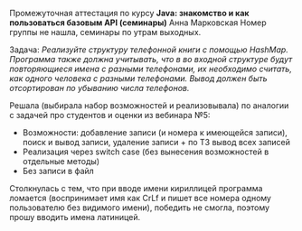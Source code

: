 Промежуточная аттестация по курсу **Java: знакомство и как пользоваться базовым API (семинары)**
Анна Марковская
Номер группы не нашла, семинары по утрам выходных.

Задача:
*Реализуйте структуру телефонной книги с помощью HashMap.
Программа также должна учитывать, что в во входной структуре будут повторяющиеся имена с разными телефонами, их необходимо считать, как одного человека с разными телефонами. 
Вывод должен быть отсортирован по убыванию числа телефонов.*

Решала (выбирала набор возможностей и реализовывала) по аналогии с задачей про студентов и оценки из вебинара №5:
* Возможности: добавление записи (и номера к имеющейся записи), поиск и вывод записи, удаление записи + по ТЗ вывод всех записей
* Реализация через switch case (без вынесения возможностей в отдельные методы)
* Без записи в файл

Столкнулась с тем, что при вводе имени кириллицей программа ломается (воспринимает имя как CrLf и пишет все номера одному пользователю без видимого имени), победить не смогла, поэтому прошу вводить имена латиницей.

